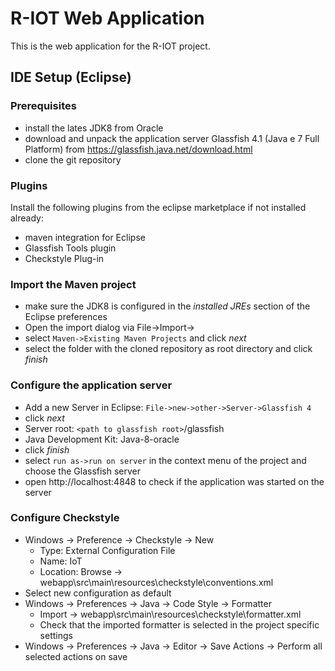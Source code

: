# R-IOT Web Application

This is the web application for the R-IOT project.


## IDE Setup (Eclipse)

### Prerequisites

- install the lates JDK8 from Oracle
- download and unpack the application server Glassfish 4.1 (Java e 7 Full Platform)  from https://glassfish.java.net/download.html 
- clone the git repository


### Plugins
Install the following plugins from the eclipse marketplace if not installed already:

- maven integration for Eclipse
- Glassfish Tools plugin
- Checkstyle Plug-in

### Import the Maven project
- make sure the JDK8 is configured in the *installed JREs* section of the Eclipse preferences
- Open the import dialog via File->Import->
- select `Maven->Existing Maven Projects` and click *next*
- select the folder with the cloned repository as root directory and click *finish*

### Configure the application server

- Add a new Server in Eclipse:
`File->new->other->Server->Glassfish 4`
- click *next*
- Server root: `<path to glassfish root>`/glassfish
- Java Development Kit: Java-8-oracle
- click *finish*
- select `run as->run on server` in the context menu of the project and choose the Glassfish server
- open http://localhost:4848 to check if the application was started on the server

### Configure Checkstyle
- Windows -> Preference -> Checkstyle -> New
  - Type: External Configuration File
  - Name: IoT
  - Location: Browse -> webapp\src\main\resources\checkstyle\conventions.xml
- Select new configuration as default
- Windows -> Preferences -> Java -> Code Style -> Formatter
  - Import -> webapp\src\main\resources\checkstyle\formatter.xml
  - Check that the imported formatter is selected in the project specific settings
- Windows -> Preferences -> Java -> Editor -> Save Actions -> Perform all selected actions on save